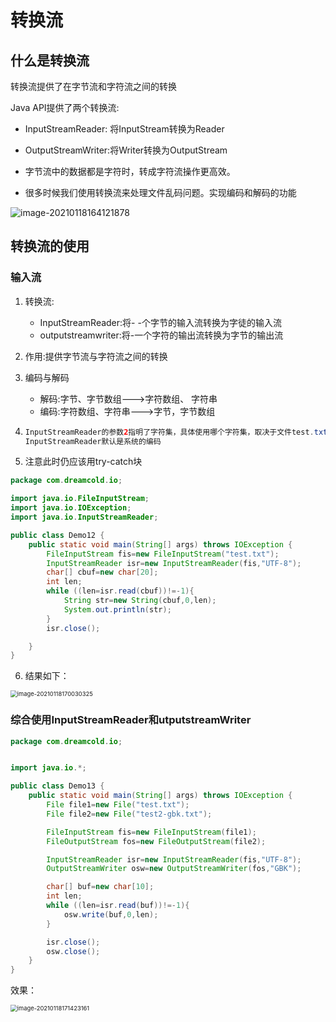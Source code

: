 # 转换流

## 什么是转换流

转换流提供了在字节流和字符流之间的转换

Java API提供了两个转换流:

- InputStreamReader: 将InputStream转换为Reader
- OutputStreamWriter:将Writer转换为OutputStream

- 字节流中的数据都是字符时，转成字符流操作更高效。
- 很多时候我们使用转换流来处理文件乱码问题。实现编码和解码的功能

![image-20210118164121878](https://gitee.com/kangyujian/notebook-images/raw/master/images/image-20210118164121878.png)

## 转换流的使用

### 输入流

1. 转换流:
   - InputStreamReader:将- -个字节的输入流转换为字徒的输入流
   - outputstreamwriter:将-一个字符的输出流转换为字节的输出流
   
2. 作用:提供字节流与字符流之间的转换

3. 编码与解码

   - 解码:字节、字节数组--->字符数组、 字符串
   - 编码:字符数组、字符串--->字节，字节数组

4. ```java
   InputStreamReader的参数2指明了字符集，具体使用哪个字符集，取决于文件test.txt保存时使用的字符集
   InputStreamReader默认是系统的编码
   ```

5. 注意此时仍应该用try-catch块

```java
package com.dreamcold.io;

import java.io.FileInputStream;
import java.io.IOException;
import java.io.InputStreamReader;

public class Demo12 {
    public static void main(String[] args) throws IOException {
        FileInputStream fis=new FileInputStream("test.txt");
        InputStreamReader isr=new InputStreamReader(fis,"UTF-8");
        char[] cbuf=new char[20];
        int len;
        while ((len=isr.read(cbuf))!=-1){
            String str=new String(cbuf,0,len);
            System.out.println(str);
        }
        isr.close();

    }
}
```

6. 结果如下：

<img src="https://gitee.com/kangyujian/notebook-images/raw/master/images/image-20210118170030325.png" alt="image-20210118170030325" style="zoom:67%;" />



### 综合使用InputStreamReader和utputstreamWriter

```java
package com.dreamcold.io;


import java.io.*;

public class Demo13 {
    public static void main(String[] args) throws IOException {
        File file1=new File("test.txt");
        File file2=new File("test2-gbk.txt");

        FileInputStream fis=new FileInputStream(file1);
        FileOutputStream fos=new FileOutputStream(file2);

        InputStreamReader isr=new InputStreamReader(fis,"UTF-8");
        OutputStreamWriter osw=new OutputStreamWriter(fos,"GBK");

        char[] buf=new char[10];
        int len;
        while ((len=isr.read(buf))!=-1){
            osw.write(buf,0,len);
        }

        isr.close();
        osw.close();
    }
}
```

效果：

<img src="https://gitee.com/kangyujian/notebook-images/raw/master/images/image-20210118171423161.png" alt="image-20210118171423161" style="zoom:67%;" />



